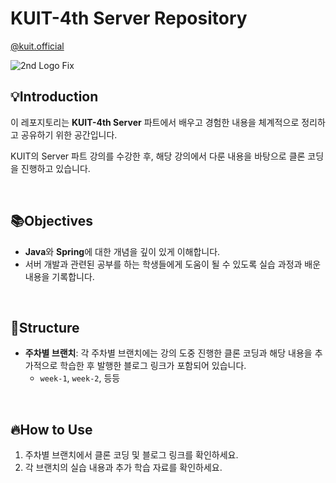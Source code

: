 # KUIT-4th Server Repository
[@kuit.official](https://www.instagram.com/kuit.official)
<!--
<a href="/"><img src="https://img.shields.io/badge/website-kuit-AC58FA?style=for-the-badge"/></a>

위 배지를 통해 웹사이트에 방문하면 KUIT에 대한 다양한 정보를 접할 수 있습니다!
-->
![2nd Logo Fix](https://github.com/KUIT-2/.github/assets/96233738/b815be5f-33c6-4a3b-994b-3c436d5f9cd4)


## 💡Introduction

이 레포지토리는 **KUIT-4th Server** 파트에서 배우고 경험한 내용을 체계적으로 정리하고 공유하기 위한 공간입니다. 

KUIT의 Server 파트 강의를 수강한 후, 해당 강의에서 다룬 내용을 바탕으로 클론 코딩을 진행하고 있습니다.

<br>

## 📚Objectives

- **Java**와 **Spring**에 대한 개념을 깊이 있게 이해합니다.
- 서버 개발과 관련된 공부를 하는 학생들에게 도움이 될 수 있도록 실습 과정과 배운 내용을 기록합니다.

<br>

## 🍁Structure

- **주차별 브랜치**: 각 주차별 브랜치에는 강의 도중 진행한 클론 코딩과 해당 내용을 추가적으로 학습한 후 발행한 블로그 링크가 포함되어 있습니다.
  - `week-1`, `week-2`, 등등

<br>

## 🔥How to Use

1. 주차별 브랜치에서 클론 코딩 및 블로그 링크를 확인하세요.
2. 각 브랜치의 실습 내용과 추가 학습 자료를 확인하세요. 
